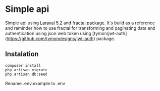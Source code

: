 # Simple api

Simple api using [Laraval 5.2](https://laravel.com/) and [fractal package](http://fractal.thephpleague.com/). It's build as a reference and reminder how to use fractal for transforming and paginating data and authentication using json web token using [tymon/jwt-auth] (https://github.com/tymondesigns/jwt-auth) package.

## Instalation

	composer install
	php artisan migrate
	php artisan db:seed

Rename .env.example to .env 